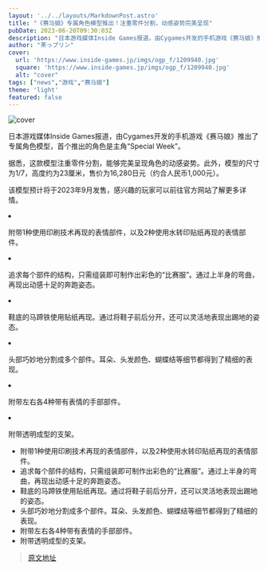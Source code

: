```yaml
---
layout: '../../layouts/MarkdownPost.astro'
title: "《赛马娘》专属角色模型推出！注重零件分割，动感姿势完美呈现"
pubDate: 2023-06-20T09:30:03Z
description: "日本游戏媒体Inside Games报道，由Cygames开发的手机游戏《赛马娘》推出了专属角色模型，首个推出的角色是主角“Special Week”。"
author: "茶っプリン"
cover:
  url: 'https://www.inside-games.jp/imgs/ogp_f/1209940.jpg'
  square: 'https://www.inside-games.jp/imgs/ogp_f/1209940.jpg'
  alt: "cover"
tags: ["news","游戏","赛马娘"]
theme: 'light'
featured: false
---
```

![cover](https://www.inside-games.jp/imgs/ogp_f/1209940.jpg)

日本游戏媒体Inside Games报道，由Cygames开发的手机游戏《赛马娘》推出了专属角色模型，首个推出的角色是主角“Special Week”。

据悉，这款模型注重零件分割，能够完美呈现角色的动感姿势。此外，模型的尺寸为1/7，高度约为23厘米，售价为16,280日元（约合人民币1,000元）。

该模型预计将于2023年9月发售，感兴趣的玩家可以前往官方网站了解更多详情。


<li><p>附带1种使用印刷技术再现的表情部件，以及2种使用水转印贴纸再现的表情部件。</p></li><li><p>追求每个部件的结构，只需组装即可制作出彩色的“比赛服”。通过上半身的弯曲，再现出动感十足的奔跑姿态。</p></li><li><p>鞋底的马蹄铁使用贴纸再现。通过将鞋子前后分开，还可以灵活地表现出踢地的姿态。</p></li><li><p>头部巧妙地分割成多个部件。耳朵、头发颜色、蝴蝶结等细节都得到了精细的表现。</p></li><li><p>附带左右各4种带有表情的手部部件。</p></li><li><p>附带透明成型的支架。</p></li>


<ul>
  <li>附带1种使用印刷技术再现的表情部件，以及2种使用水转印贴纸再现的表情部件。</li>
  <li>追求每个部件的结构，只需组装即可制作出彩色的“比赛服”。通过上半身的弯曲，再现出动感十足的奔跑姿态。</li>
  <li>鞋底的马蹄铁使用贴纸再现。通过将鞋子前后分开，还可以灵活地表现出踢地的姿态。</li>
  <li>头部巧妙地分割成多个部件。耳朵、头发颜色、蝴蝶结等细节都得到了精细的表现。</li>
  <li>附带左右各4种带有表情的手部部件。</li>
  <li>附带透明成型的支架。</li>
</ul>

>[原文地址](https://www.inside-games.jp/article/2023/06/20/146676.html)  
